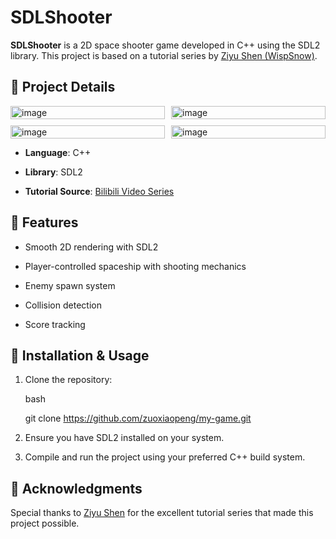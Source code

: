 
# SDLShooter

**SDLShooter**  is a 2D space shooter game developed in C++ using the SDL2 library. This project is based on a tutorial series by  [Ziyu Shen (WispSnow)](https://github.com/WispSnow).

## 📌 Project Details
<div style="display: grid; grid-template-columns: 1fr 1fr; gap: 10px;">
  <img src="URL1" alt="image" style="width: 100%; height: auto; max-width: 300px;" />
  <img src="URL2" alt="image" style="width: 100%; height: auto; max-width: 300px;" />
  <img src="URL3" alt="image" style="width: 100%; height: auto; max-width: 300px;" />
  <img src="URL4" alt="image" style="width: 100%; height: auto; max-width: 300px;" />
</div>

-   **Language**: C++
    
-   **Library**: SDL2
    
-   **Tutorial Source**:  [Bilibili Video Series](https://www.bilibili.com/video/BV1wSCFYQEyc/?spm_id_from=333.1387.homepage.video_card.click&vd_source=c5280cee55c832c5fe496497099bc93d)
    

## 🚀 Features

-   Smooth 2D rendering with SDL2
    
-   Player-controlled spaceship with shooting mechanics
    
-   Enemy spawn system
    
-   Collision detection
    
-   Score tracking
    

## 🔧 Installation & Usage

1.  Clone the repository:
    
    bash
    
    git clone https://github.com/zuoxiaopeng/my-game.git
    
2.  Ensure you have SDL2 installed on your system.
    
3.  Compile and run the project using your preferred C++ build system.
    

## 🙏 Acknowledgments

Special thanks to  [Ziyu Shen](https://github.com/WispSnow)  for the excellent tutorial series that made this project possible.
